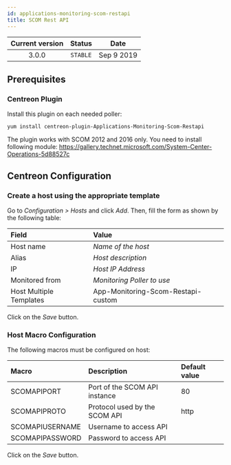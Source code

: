```yaml
---
id: applications-monitoring-scom-restapi
title: SCOM Rest API
---
```


| Current version | Status | Date |
| :-: | :-: | :-: |
| 3.0.0 | `STABLE` | Sep  9 2019 |

## Prerequisites

### Centreon Plugin

Install this plugin on each needed poller:

``` shell
yum install centreon-plugin-Applications-Monitoring-Scom-Restapi
```

The plugin works with SCOM 2012 and 2016 only. You need to install following module:
<https://gallery.technet.microsoft.com/System-Center-Operations-5d88527c>

## Centreon Configuration

### Create a host using the appropriate template

Go to *Configuration \> Hosts* and click *Add*. Then, fill the form as shown by the following table:

| Field                   | Value                              |
| :---------------------- | :--------------------------------- |
| Host name               | *Name of the host*                 |
| Alias                   | *Host description*                 |
| IP                      | *Host IP Address*                  |
| Monitored from          | *Monitoring Poller to use*         |
| Host Multiple Templates | App-Monitoring-Scom-Restapi-custom |

Click on the *Save* button.

### Host Macro Configuration

The following macros must be configured on host:

| Macro           | Description                   | Default value |
| :-------------- | :---------------------------- | :------------ |
| SCOMAPIPORT     | Port of the SCOM API instance | 80            |
| SCOMAPIPROTO    | Protocol used by the SCOM API | http          |
| SCOMAPIUSERNAME | Username to access API        |               |
| SCOMAPIPASSWORD | Password to access API        |               |

Click on the *Save* button.

